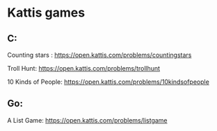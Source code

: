 # Kattis games #

## C: ##

Counting stars : https://open.kattis.com/problems/countingstars

Troll Hunt: https://open.kattis.com/problems/trollhunt

10 Kinds of People: https://open.kattis.com/problems/10kindsofpeople

## Go: ##

A List Game: https://open.kattis.com/problems/listgame


